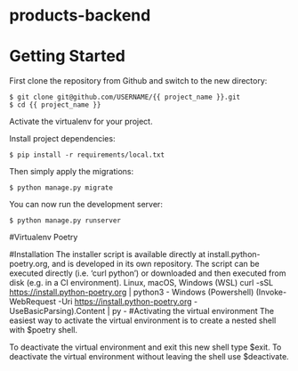 # products-backend

# Getting Started

First clone the repository from Github and switch to the new directory:

    $ git clone git@github.com/USERNAME/{{ project_name }}.git
    $ cd {{ project_name }}
    
Activate the virtualenv for your project.
    
Install project dependencies:

    $ pip install -r requirements/local.txt
    
    
Then simply apply the migrations:

    $ python manage.py migrate
    

You can now run the development server:

    $ python manage.py runserver


#Virtualenv Poetry

#Installation 
The installer script is available directly at install.python-poetry.org, and is developed in its own repository. The script can be executed directly (i.e. ‘curl python’) or downloaded and then executed from disk (e.g. in a CI environment).
Linux, macOS, Windows (WSL)
curl -sSL https://install.python-poetry.org | python3 -
Windows (Powershell)
(Invoke-WebRequest -Uri https://install.python-poetry.org -UseBasicParsing).Content | py -
#Activating the virtual environment 
The easiest way to activate the virtual environment is to create a nested shell with $poetry shell.

To deactivate the virtual environment and exit this new shell type $exit. To deactivate the virtual environment without leaving the shell use $deactivate.
